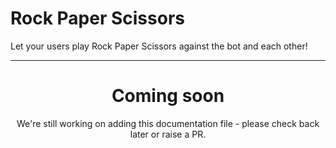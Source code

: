 # Rock Paper Scissors

Let your users play Rock Paper Scissors against the bot and each other!

<ModuleOverview moduleName="rock-paper-scissors" />

---

<center><h1>Coming soon</h1></center>
<center>We're still working on adding this documentation file - please check back later or raise a PR.</center>